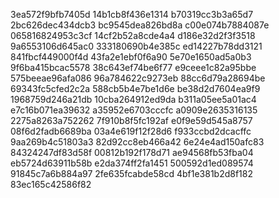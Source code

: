 3ea572f9bfb7405d
14b1cb8f436e1314
b70319cc3b3a65d7
2bc626dec434dcb3
bc9545dea826bd8a
c00e074b7884087e
065816824953c3cf
14cf2b52a8cde4a4
d186e32d2f3f3518
9a6553106d645ac0
333180690b4e385c
ed14227b78dd3121
841fbcf449000f4d
43fa2e1ebf0f6a90
5e70e1650ad5a0b3
9f6ba415bcac5578
38c643ef74be6f77
e9ceee1c82a95bbe
575beeae96afa086
96a784622c9273eb
88cc6d79a28694be
69343fc5cfed2c2a
588cb5b4e7be1d6e
be38d2d7604ea9f9
1968759d246a21db
10cba264912ed9da
b311a05ee5a01ac4
e7c16b071ea39632
a35952e6703cccfc
a0909e2635316135
2275a8263a752262
7f910b8f5fc192af
e0f9e59d545a8757
08f6d2fadb6689ba
03a4e619f12f28d6
f933ccbd2dcacffc
9aa269b4c51803a3
82d92cc8eb466a42
6e24e4ad150afc83
84324247df83d58f
00812b192f178d71
ae94568fb53fba04
eb5724d63911b58b
e2da374ff2fa1451
500592d1ed089574
91845c7a6b884a97
2fe635fcabde58cd
4bf1e381b2d8f182
83ec165c42586f82
